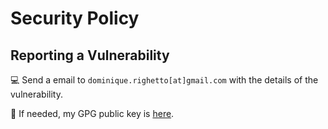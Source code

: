 # Security Policy

## Reporting a Vulnerability

<!-- markdown-link-check-disable -->

💻 Send a email to `dominique.righetto[at]gmail.com` with the details of the vulnerability.

🔑 If needed, my GPG public key is [here](https://pgp.mit.edu/pks/lookup?op=get&search=0xC34A4565323D19BA).

<!-- markdown-link-check-enable -->

